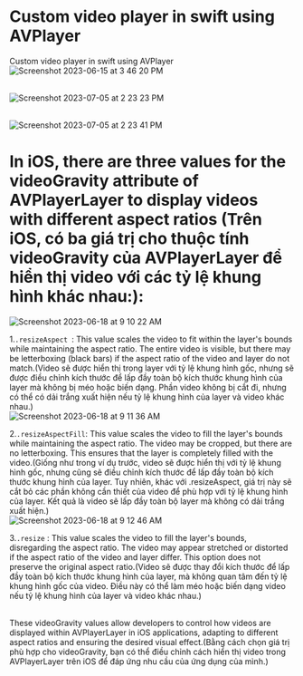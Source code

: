 # Custom video player in swift using AVPlayer
Custom video player in swift using AVPlayer
![Screenshot 2023-06-15 at 3 46 20 PM](https://github.com/Experimenters1/CustomvideoplayerinswiftusingAVPlayer/assets/64000769/1e249da8-a07c-49b1-a6dd-2db457036284)<br><br>

![Screenshot 2023-07-05 at 2 23 23 PM](https://github.com/Experimenters1/Custom_video_player_in_swift_using_AVPlayer/assets/64000769/6978375b-49c2-4432-bf4e-0717fbd775f3) <br><br>

![Screenshot 2023-07-05 at 2 23 41 PM](https://github.com/Experimenters1/Custom_video_player_in_swift_using_AVPlayer/assets/64000769/750a3e5d-ee7f-4609-99a6-403d9b9110e4) <br>



# In iOS, there are three values for the videoGravity attribute of AVPlayerLayer to display videos with different aspect ratios (Trên iOS, có ba giá trị cho thuộc tính videoGravity của AVPlayerLayer để hiển thị video với các tỷ lệ khung hình khác nhau:): <br>
![Screenshot 2023-06-18 at 9 10 22 AM](https://github.com/Experimenters1/Custom_video_player_in_swift_using_AVPlayer/assets/64000769/b885ca1c-8bdf-404b-b25e-ac6572972cc3)<br>

1.`.resizeAspect `: This value scales the video to fit within the layer's bounds while maintaining the aspect ratio. The entire video is visible, but there may be letterboxing (black bars) if the aspect ratio of the video and layer do not match.(Video sẽ được hiển thị trong layer với tỷ lệ khung hình gốc, nhưng sẽ được điều chỉnh kích thước để lấp đầy toàn bộ kích thước khung hình của layer mà không bị méo hoặc biến dạng. Phần video không bị cắt đi, nhưng có thể có dải trắng xuất hiện nếu tỷ lệ khung hình của layer và video khác nhau.)<br>
![Screenshot 2023-06-18 at 9 11 36 AM](https://github.com/Experimenters1/Custom_video_player_in_swift_using_AVPlayer/assets/64000769/34e7b78f-df9a-4157-a7db-c250735fbde3)<br>

2.`.resizeAspectFill`: This value scales the video to fill the layer's bounds while maintaining the aspect ratio. The video may be cropped, but there are no letterboxing. This ensures that the layer is completely filled with the video.(Giống như trong ví dụ trước, video sẽ được hiển thị với tỷ lệ khung hình gốc, nhưng cũng sẽ điều chỉnh kích thước để lấp đầy toàn bộ kích thước khung hình của layer. Tuy nhiên, khác với .resizeAspect, giá trị này sẽ cắt bỏ các phần không cần thiết của video để phù hợp với tỷ lệ khung hình của layer. Kết quả là video sẽ lấp đầy toàn bộ layer mà không có dải trắng xuất hiện.)<br>
![Screenshot 2023-06-18 at 9 12 46 AM](https://github.com/Experimenters1/Custom_video_player_in_swift_using_AVPlayer/assets/64000769/f3470483-51db-4fde-849b-4cfbd80a30ed)<br>

3.`.resize` : This value scales the video to fill the layer's bounds, disregarding the aspect ratio. The video may appear stretched or distorted if the aspect ratio of the video and layer differ. This option does not preserve the original aspect ratio.(Video sẽ được thay đổi kích thước để lấp đầy toàn bộ kích thước khung hình của layer, mà không quan tâm đến tỷ lệ khung hình gốc của video. Điều này có thể làm méo hoặc biến dạng video nếu tỷ lệ khung hình của layer và video khác nhau.)<br><br>

These videoGravity values allow developers to control how videos are displayed within AVPlayerLayer in iOS applications, adapting to different aspect ratios and ensuring the desired visual effect.(Bằng cách chọn giá trị phù hợp cho videoGravity, bạn có thể điều chỉnh cách hiển thị video trong AVPlayerLayer trên iOS để đáp ứng nhu cầu của ứng dụng của mình.)<br>

